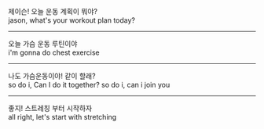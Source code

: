 제이슨! 오늘 운동 계획이 뭐야?   
jason, what's your workout plan today?   
___ 
오늘 가슴 운동 루틴이야   
i'm gonna do chest exercise   
___
나도 가슴운동이야! 같이 할래?   
so do i, Can I do it together? 
so do i, can i join you  
___
좋지! 스트레칭 부터 시작하자   
all right, let's start with stretching  
